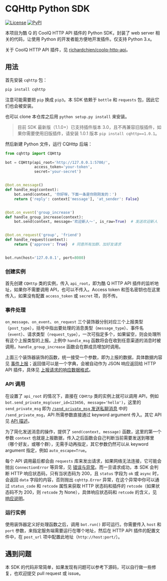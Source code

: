 # CQHttp Python SDK

[![License](https://img.shields.io/pypi/l/cqhttp.svg)](LICENSE)
[![PyPI](https://img.shields.io/pypi/v/cqhttp.svg)](https://pypi.python.org/pypi/cqhttp)

本项目为酷 Q 的 CoolQ HTTP API 插件的 Python SDK，封装了 web server 相关的代码，让使用 Python 的开发者能方便地开发插件。仅支持 Python 3.x。

关于 CoolQ HTTP API 插件，见 [richardchien/coolq-http-api](https://github.com/richardchien/coolq-http-api)。

## 用法

首先安装 `cqhttp` 包：

```sh
pip install cqhttp
```

注意可能需要把 `pip` 换成 `pip3`。本 SDK 依赖于 `bottle` 和 `requests` 包，因此它们也会被安装。

也可以 clone 本仓库之后用 `python setup.py install` 来安装。

> 目前 SDK 最新版（1.1.0+）已支持插件版本 3.0，且不再兼容旧版插件，如果你需要使用旧版插件，请安装 1.0.1 版本 `pip install cqhttp==1.0.1`。

然后新建 Python 文件，运行 CQHttp 后端：

```py
from cqhttp import CQHttp

bot = CQHttp(api_root='http://127.0.0.1:5700/',
             access_token='your-token',
             secret='your-secret')


@bot.on_message()
def handle_msg(context):
    bot.send(context, '你好呀，下面一条是你刚刚发的：')
    return {'reply': context['message'], 'at_sender': False}


@bot.on_event('group_increase')
def handle_group_increase(context):
    bot.send(context, message='欢迎新人～', is_raw=True)  # 发送欢迎新人


@bot.on_request('group', 'friend')
def handle_request(context):
    return {'approve': True}  # 同意所有加群、加好友请求


bot.run(host='127.0.0.1', port=8080)
```

### 创建实例

首先创建 `CQHttp` 类的实例，传入 `api_root`，即为酷 Q HTTP API 插件的监听地址，如果你不需要调用 API，也可以不传入。Access token 和签名密钥也在这里传入，如果没有配置 `access_token` 或 `secret` 项，则不传。

### 事件处理

`on_message`、`on_event`、`on_request` 三个装饰器分别对应三个上报类型（`post_type`），括号中指出要处理的消息类型（`message_type`）、事件名（`event`）、请求类型（`request_type`），一次可指定多个，如果留空，则会处理所有这个上报类型的上报。上例中 `handle_msg` 函数将会在收到任意渠道的消息时被调用，`handle_group_increase` 函数会在群成员增加时调用。

上面三个装饰器装饰的函数，统一接受一个参数，即为上报的数据，具体数据内容见 [事件上报](https://richardchien.github.io/coolq-http-api/#/Post)；返回值可以是一个字典，会被自动作为 JSON 响应返回给 HTTP API 插件，具体见 [上报请求的响应数据格式](https://richardchien.github.io/coolq-http-api/#/Post?id=%E4%B8%8A%E6%8A%A5%E8%AF%B7%E6%B1%82%E7%9A%84%E5%93%8D%E5%BA%94%E6%95%B0%E6%8D%AE%E6%A0%BC%E5%BC%8F)。

### API 调用

在设置了 `api_root` 的情况下，直接在 `CQHttp` 类的实例上就可以调用 API，例如 `bot.send_private_msg(user_id=123456, message='hello')`，这里的 `send_private_msg` 即为 [`/send_private_msg` 发送私聊消息](https://richardchien.github.io/coolq-http-api/#/API?id=send_private_msg-%E5%8F%91%E9%80%81%E7%A7%81%E8%81%8A%E6%B6%88%E6%81%AF) 中的 `/send_private_msg`，API 所需参数直接通过 keyword argument 传入。其它 API 见 [API 描述](https://richardchien.github.io/coolq-http-api/#/API)。

为了简化发送消息的操作，提供了 `send(context, message)` 函数，这里的第一个参数 `context` 也就是上报数据，传入之后函数会自己判断当前需要发送到哪里（哪个好友，或哪个群），无需手动再指定，其它参数仍然可以从 keyword argument 指定，例如 `auto_escape=True`。

每个 API 调用最后都会由 `requests` 库来发出请求，如果网络无法连接，它可能会抛出 `ConnectionError` 等异常，见 [错误与异常](http://cn.python-requests.org/zh_CN/latest/user/quickstart.html#id11)。而一旦请求成功，本 SDK 会判断 HTTP 响应状态码，只有当状态码为 200，且 `status` 字段为 `ok` 或 `async` 时，会返回 `data` 字段的内容，否则抛出 `cqhttp.Error` 异常，在这个异常中你可以通过 `status_code` 和 `retcode` 属性来获取 HTTP 状态码和插件的 `retcode`（如果状态码不为 200，则 `retcode` 为 None），具体响应状态码和 `retcode` 的含义，见 [响应说明](https://richardchien.github.io/coolq-http-api/#/API?id=%E5%93%8D%E5%BA%94%E8%AF%B4%E6%98%8E)。

### 运行实例

使用装饰器定义好处理函数之后，调用 `bot.run()` 即可运行。你需要传入 `host` 和 `port` 参数，来指定服务端需要运行在哪个地址，然后在 HTTP API 插件的配置文件中，在 `post_url` 项中配置此地址（`http://host:port/`）。

## 遇到问题

本 SDK 的代码非常简单，如果发现有问题可以参考下源码，可以自行做一些修复，也欢迎提交 pull request 或 issue。
